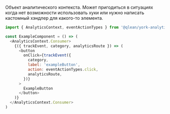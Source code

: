 Объект аналитического контекста. Может пригодиться в ситуациях когда нет возможности использовать хуки или нужно написать кастомный хэндлер для какого-то элемента.

```js static
import { AnalyticsContext, eventActionTypes } from '@qlean/york-analytics'

const ExampleComponent = () => (
  <AnalyticsContext.Consumer>
    {({ trackEvent, category, analyticsRoute }) => (
      <button
        onClick={trackEvent({
          category,
          label: 'exampleButton',
          action: eventActionTypes.click,
          analyticsRoute,
        })}
      >
        ExampleButton
      </button>
    )}
  </AnalyticsContext.Consumer>
)
```
